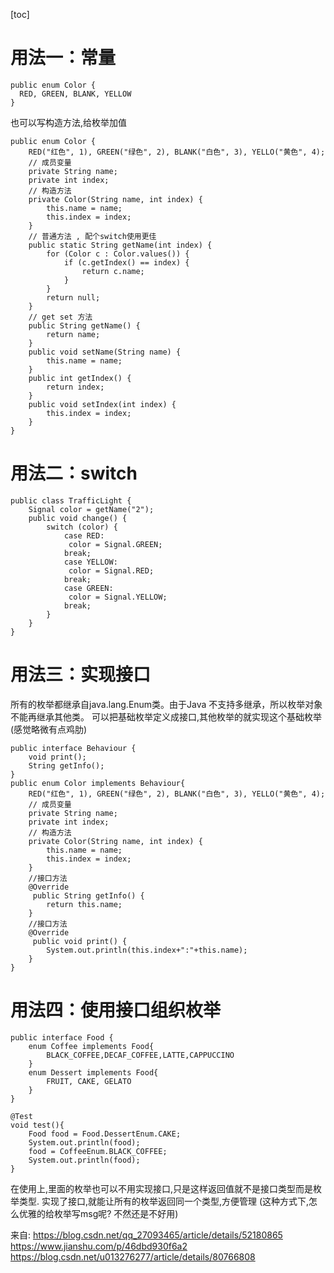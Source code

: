 [toc]
# 用法一：常量
```
public enum Color {  
  RED, GREEN, BLANK, YELLOW  
} 
```
也可以写构造方法,给枚举加值
```
public enum Color {
	RED("红色", 1), GREEN("绿色", 2), BLANK("白色", 3), YELLO("黄色", 4);
	// 成员变量
	private String name;
	private int index;
	// 构造方法
	private Color(String name, int index) {
		this.name = name;
		this.index = index;
	}
	// 普通方法 , 配个switch使用更佳
	public static String getName(int index) {
		for (Color c : Color.values()) {
			if (c.getIndex() == index) {
				return c.name;
			}
		}
		return null;
	}
	// get set 方法
	public String getName() {
		return name;
	}
	public void setName(String name) {
		this.name = name;
	}
	public int getIndex() {
		return index;
	}
	public void setIndex(int index) {
		this.index = index;
	}
}
```

# 用法二：switch
```
public class TrafficLight {
	Signal color = getName("2");
	public void change() {
		switch (color) {
			case RED: 
			 color = Signal.GREEN;
			break;
			case YELLOW: 
			 color = Signal.RED;
			break;
			case GREEN: 
			 color = Signal.YELLOW;
			break;
		}
	}
}
```

# 用法三：实现接口
所有的枚举都继承自java.lang.Enum类。由于Java 不支持多继承，所以枚举对象不能再继承其他类。 
可以把基础枚举定义成接口,其他枚举的就实现这个基础枚举(感觉略微有点鸡肋)
```
public interface Behaviour {
	void print();
	String getInfo();
}
public enum Color implements Behaviour{
	RED("红色", 1), GREEN("绿色", 2), BLANK("白色", 3), YELLO("黄色", 4);
	// 成员变量 
	private String name;
	private int index;
	// 构造方法 
	private Color(String name, int index) {
		this.name = name;
		this.index = index;
	}
	//接口方法 
	@Override 
	 public String getInfo() {
		return this.name;
	}
	//接口方法 
	@Override 
	 public void print() {
		System.out.println(this.index+":"+this.name);
	}
}
```
# 用法四：使用接口组织枚举
```
public interface Food {
	enum Coffee implements Food{
		BLACK_COFFEE,DECAF_COFFEE,LATTE,CAPPUCCINO
	}
	enum Dessert implements Food{
		FRUIT, CAKE, GELATO
	}
}

@Test
void test(){
    Food food = Food.DessertEnum.CAKE;
    System.out.println(food);
    food = CoffeeEnum.BLACK_COFFEE;
    System.out.println(food);
}
```
在使用上,里面的枚举也可以不用实现接口,只是这样返回值就不是接口类型而是枚举类型. 实现了接口,就能让所有的枚举返回同一个类型,方便管理
(这种方式下,怎么优雅的给枚举写msg呢? 不然还是不好用)

来自: https://blog.csdn.net/qq_27093465/article/details/52180865   
https://www.jianshu.com/p/46dbd930f6a2   
https://blog.csdn.net/u013276277/article/details/80766808